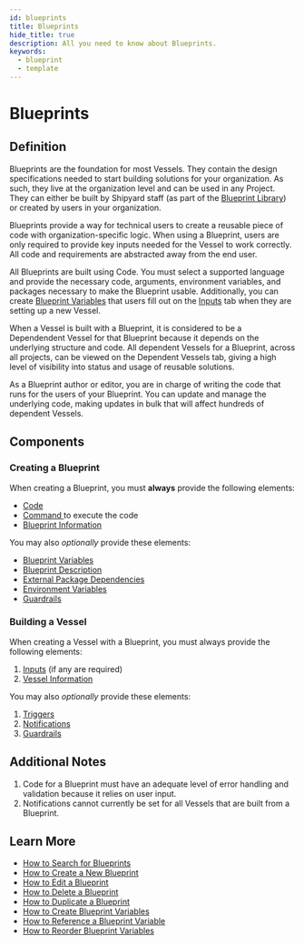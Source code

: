 ```yaml
---
id: blueprints
title: Blueprints
hide_title: true
description: All you need to know about Blueprints.
keywords:
  - blueprint
  - template
---
```


# Blueprints

## Definition

Blueprints are the foundation for most Vessels. They contain the design specifications needed to start building solutions for your organization. As such, they live at the organization level and can be used in any Project. They can either be built by Shipyard staff \(as part of the [Blueprint Library](blueprint-library.md)\) or created by users in your organization.

Blueprints provide a way for technical users to create a reusable piece of code with organization-specific logic. When using a Blueprint, users are only required to provide key inputs needed for the Vessel to work correctly. All code and requirements are abstracted away from the end user.

All Blueprints are built using Code. You must select a supported language and provide the necessary code, arguments, environment variables, and packages necessary to make the Blueprint usable. Additionally, you can create [Blueprint Variables](inputs/blueprint-variables.md) that users fill out on the [Inputs](inputs/inputs-overview.md) tab when they are setting up a new Vessel.

When a Vessel is built with a Blueprint, it is considered to be a Dependendent Vessel for that Blueprint because it depends on the underlying structure and code. All dependent Vessels for a Blueprint, across all projects, can be viewed on the Dependent Vessels tab, giving a high level of visibility into status and usage of reusable solutions.

As a Blueprint author or editor, you are in charge of writing the code that runs for the users of your Blueprint. You can update and manage the underlying code, making updates in bulk that will affect hundreds of dependent Vessels.

## Components

### Creating a Blueprint

When creating a Blueprint, you must **always** provide the following elements:

- [Code](code/code-overview)
- [Command ](code/command.md)to execute the code
- [Blueprint Information](settings/information.md)

You may also _optionally_ provide these elements:

- [Blueprint Variables](inputs/blueprint-variables.md)
- [Blueprint Description](inputs/blueprint-description.md)
- [External Package Dependencies](requirements/external-package-dependencies.md)
- [Environment Variables](requirements/environment-variables/)
- [Guardrails](settings/guardrails.md)

### Building a Vessel

When creating a Vessel with a Blueprint, you must always provide the following elements:

1. [Inputs](inputs/inputs-overview.md) \(if any are required\)
2. [Vessel Information](settings/information)

You may also _optionally_ provide these elements:

1. [Triggers](triggers/triggers-overview)
2. [Notifications](settings/notifications)
3. [Guardrails](settings/guardrails)

## Additional Notes

1. Code for a Blueprint must have an adequate level of error handling and validation because it relies on user input.
2. Notifications cannot currently be set for all Vessels that are built from a Blueprint.

## Learn More

- [How to Search for Blueprints](../how-tos/blueprints/search-for-blueprint)
- [How to Create a New Blueprint](../how-tos/blueprints/create-blueprint)
- [How to Edit a Blueprint](../how-tos/blueprints/edit-blueprint)
- [How to Delete a Blueprint](../how-tos/blueprints/delete-blueprint)
- [How to Duplicate a Blueprint](../how-tos/blueprints/duplicate-blueprint)
- [How to Create Blueprint Variables](../how-tos/blueprints/create-blueprint-variables)
- [How to Reference a Blueprint Variable](../how-tos/blueprints/reference-blueprint-variables)
- [How to Reorder Blueprint Variables](../how-tos/blueprints/reorder-blueprint-variables)
